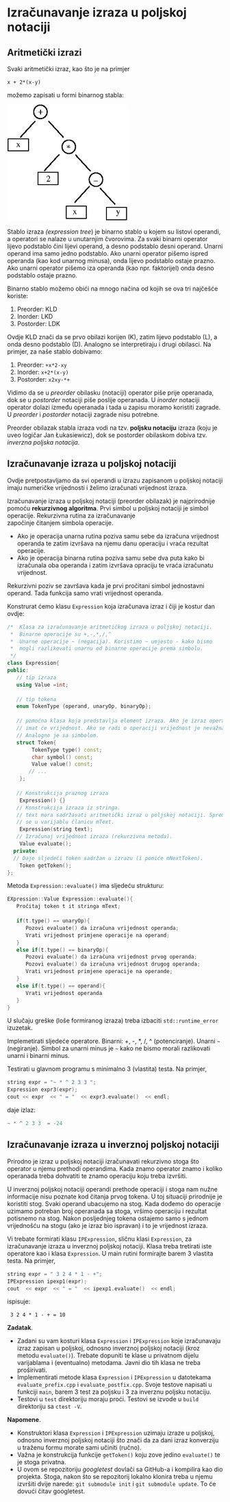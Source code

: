 # Izračunavanje izraza u poljskoj notaciji


## Aritmetički izrazi


   
Svaki aritmetički izraz, kao što je na primjer
```   
x + 2*(x-y)
```    

možemo zapisati u formi binarnog stabla:


![Expression tree](aet-1.png)

   
Stablo izraza _(expression tree_) je binarno stablo u kojem su listovi operandi, a 
operatori se nalaze u unutarnjim čvorovima. Za svaki binarni operator lijevo podstablo 
čini lijevi operand, a desno podstablo desni operand. Unarni operand ima samo jedno 
podstablo. Ako unarni operator pišemo ispred operanda (kao kod unarnog minusa), onda lijevo
podstablo ostaje prazno.  Ako unarni operator pišemo iza operanda (kao npr. faktorijel) onda
desno podstablo ostaje prazno.
   

   
Binarno stablo možemo obići na mnogo načina od kojih se ova tri najčešće koriste:
   

1. Preorder: KLD 
1. Inorder: LKD
1. Postorder: LDK

   
Ovdje KLD znači da se prvo obilazi korijen (K), zatim lijevo podstablo (L), a onda desno podstablo (D). 
Analogno se interpretiraju i drugi obilasci.  Na primjer, za naše stablo dobivamo:
   
1. Preorder:   ```+x*2-xy```
1. Inorder:     ```x+2*(x-y)```
1. Postorder:   ```x2xy-*+```
   
Vidimo da se u _preorder_ obilasku (notaciji) operator piše prije operanada, dok se u _postorder_ notaciji
piše poslije operanada. U _inorder_ notaciji operator dolazi između operanada i tada u zapisu moramo koristiti 
zagrade. U _preorder_ i _postorder_ notaciji zagrade nisu potrebne.
   


   
Preorder obilazak stabla izraza vodi na tzv. **poljsku notaciju** izraza (koju je uveo logičar Jan Łukasiewicz),
dok se postorder obilaskom dobiva tzv. _inverzna poljska notacija_. 
   

##    Izračunavanje izraza u poljskoj notaciji

   
Ovdje pretpostavljamo da svi operandi u izrazu zapisanom u poljskoj notaciji imaju
numeričke vrijednosti i želimo izračunati vrijednost izraza.
   
Izračunavanje izraza u poljskoj notaciji (preorder obilazak) je najprirodnije pomoću 
**rekurzivnog algoritma**. Prvi simbol u poljskoj notaciji je simbol operacije. Rekurzivna rutina za izračunavanje  
započinje čitanjem simbola operacije. 

- Ako je operacija unarna rutina poziva samu sebe da izračuna vrijednost 
operanda te zatim izvršava na njemu danu operaciju i vraća rezultat operacije. 
- Ako je operacija binarna 
rutina poziva samu sebe dva puta kako bi izračunala oba operanda i zatim izvršava opraciju te vraća 
izračunatu vrijednost. 

Rekurzivni poziv se završava kada je prvi pročitani simbol jednostavni 
operand. Tada funkcija samo vrati vrijednost operanda. 
     

   
Konstrurat ćemo klasu `Expression` koja izračunava izraz i čiji je kostur dan ovdje:
   

```cxx
/*  Klasa za izračunavanje aritmetičkog izraza u poljskoj notaciji.
 *  Binarne operacije su +,-,*,/,^ 
 *  Unarne operacije ~ (negacija). Koristimo ~ umjesto - kako bismo
 *  mogli razlikovati unarnu od binarne operacije prema simbolu.
 */
class Expression{
public:
   // tip izraza
   using Value =int;

   // tip tokena
   enum TokenType {operand, unaryOp, binaryOp};

   // pomoćna klasa koja predstavlja element izraza. Ako je izraz operand
   // imat će vrijednost. Ako se radi o operaciji vrijednost je nevažna.
   // Analogno je sa simbolom.
   struct Token{
        TokenType type() const;
        char symbol() const;
        Value value() const;
       // ... 
    };

   // Konstrukcija praznog izraza
    Expression() {}
   // Konstrukcija izraza iz stringa.
   // text mora sadržavati aritmetički izraz u poljskoj notaciji. Sprema
   // se u varijablu članicu mText.
    Expression(string text);
   // Izračunaj vrijednost izraza (rekurzivna metoda).  
    Value evaluate();
  private:
  // Daje sljedeći token sadržan u izrazu (i pomiće mNextToken).
    Token getToken();
};
```
 
 
Metoda `Expression::evaluate()` ima sljedeću strukturu:
 

```cxx
EXpression::Value Expression::evaluate(){
   Pročitaj token t it stringa mText;

   if(t.type() == unaryOp){
      Pozovi evaluate() da izračuna vrijednost operanda;
      Vrati vrijednost primjene operacije na operand;
   }
   else if(t.type() == binaryOp){
      Pozovi evaluate() da izračuna vrijednost prvog operanda;
      Pozovi evaluate() da izračuna vrijednost drugog operanda;
      Vrati vrijednost primjene operacije na operande;
   }
   else if(t.type() == operand){
      Vrati vrijednost operanda
   }
}
```
 
U slučaju greške (loše formiranog izraza) treba izbaciti `std::runtime_error` izuzetak.
 

 
Implemetirati sljedeće operatore. Binarni: +, -, *, /, ^ (potenciranje). Unarni `~` (negiranje).
Simbol za unarni minus je `~` kako ne bismo morali razlikovati unarni i binarni minus.
 

 
Testirati u glavnom programu s minimalno 3 (vlastita) testa. Na primjer,
 
```cxx
string expr = "~ * ^ 2 3 3 ";
Expression expr3(expr);
cout << expr  << " = "  << expr3.evaluate()  << endl;
```
 
daje izlaz:
 
```cxx
~ * ^ 2 3 3  = -24
```    
 
 

## Izračunavanje izraza u inverznoj poljskoj notaciji


   
Prirodno je izraz u poljskoj notaciji izračunavati rekurzivno stoga što operator u njemu
  prethodi operandima. Kada znamo operator znamo i koliko operanada treba dohvatiti te 
  znamo operaciju koju treba izvršiti. 
   

   
U inverznoj poljskoj notaciji operandi prethode operaciji i stoga nam nužne informacije nisu 
  poznate kod čitanja prvog tokena. U toj situaciji prirodnije je koristiti stog. Svaki operand 
  ubacujemo na stog. Kada dođemo do operacije uzimamo potreban broj operanada sa stoga, vršimo 
  operaciju i rezultat potisnemo na stog. Nakon posljednjeg tokena ostajemo samo s jednom 
  vrijednošću na stogu (ako je izraz bio ispravan) i to je vrijednost izraza.
   

   
Vi trebate formirati klasu `IPExpression`, sličnu klasi `Expression`, za izračunavanje izraza u inverznoj poljskoj notaciji.
Klasa treba tretirati iste operatore kao i klasa `Expression`. U main rutini formirajte barem 3 vlastita testa.
Na primjer, 
   
```cxx
string expr = " 3 2 4 * 1 - +";
IPExpression ipexp1(expr);
cout  << expr  << " = "  << ipexp1.evaluate()  << endl;
```
 
ispisuje:
 
```
 3 2 4 * 1 - + = 10
```


**Zadatak**. 

- Zadani su vam kosturi klasa  `Expression` i `IPExpression` koje izračunavaju izraz zapisan u poljskoj, odnosno 
inverznoj poljskoj notaciji (kroz metodu  `evaluate()`). Trebate dopuniti te klase u privatnom dijelu varijablama 
i (eventualno) metodama. Javni dio tih klasa ne treba proširivati.
- Implementirati metode  klasa  `Expression` i `IPExpression` u datotekama `evaluate_prefix.cpp` i 
   `evaluate_postfix.cpp`. Svoje testove napisati u funkciji `main`, barem 3 test za poljsku i 3 za inverznu poljsku
   notaciju.
- Testovi u `test` direktoriju moraju proći. Testovi se izvode u `build` direktoriju sa `ctest -V`.


**Napomene**. 

- Konstruktori klasa  `Expression` i `IPExpression` uzimaju izraze u  poljskoj, odnosno 
inverznoj poljskoj notaciji što znači da za dani izraz konverziju u traženu formu morate sami učiniti (ručno). 
- Važna je konstrukcija funkcije `getToken()` koju zove jedino `evaluate()` te je stoga privatna. 
- U ovom se repozitoriju *googletest* dovlači sa GitHub-a i kompilira kao dio projekta. Stoga, nakon što se
repozitorij lokalno klonira treba u njemu izvršiti dvije narede: `git submodule init` i `git submodule update`.
To će dovući čitav googletest. 
